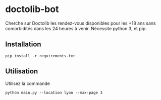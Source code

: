 # doctolib-bot

Cherche sur Doctolib les rendez-vous disponibles pour les +18 ans sans comorbidités dans les 24 heures à venir.
Nécessite python 3, et pip.

## Installation

```
pip install -r requirements.txt
```

## Utilisation
Utilisez la commande
```
python main.py --location lyon --max-page 3
```
